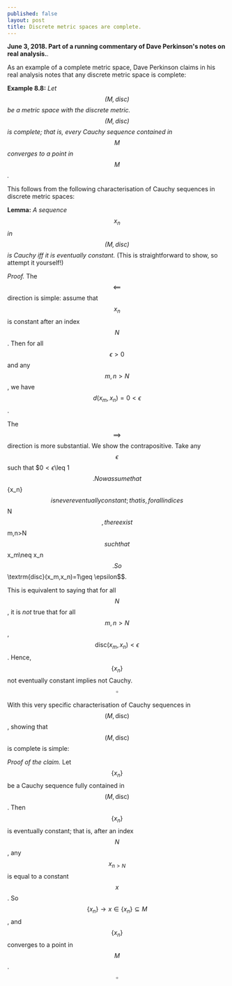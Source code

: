 ```yaml
---
published: false
layout: post
title: Discrete metric spaces are complete.
---
```


**June 3, 2018. Part of a running commentary of Dave Perkinson's notes on real analysis.**.

As an example of a complete metric space, Dave Perkinson claims in his real analysis notes that any discrete metric space is complete:

**Example 8.8:** *Let $$(M, \textrm{disc})$$ be a metric space with the discrete metric. $$(M, \textrm{disc})$$ is complete; that is, every Cauchy sequence contained in $$M$$ converges to a point in $$M$$.*

This follows from the following characterisation of Cauchy sequences in discrete metric spaces:

**Lemma:** *A sequence $${x_n}$$ in $$(M, \textrm{disc})$$ is Cauchy iff it is eventually constant.* (This is straightforward to show, so attempt it yourself!)

*Proof.* The $$\impliedby$$ direction is simple: assume that $${x_n}$$ is constant after an index $$N$$. Then for all $$\epsilon>0$$ and any $$m,n>N$$, we have $$d(x_m,x_n)=0<\epsilon$$.

The $$\implies$$ direction is more substantial. We show the contrapositive. Take any $$\epsilon$$ such that $$0<\epsilon$\leq 1$$. Now assume that $$\{x_n\}$$ is never eventually constant; that is, for all indices $$N$$, there exist $$m,n>N$$ such that $$x_m\neq x_n$$. So $$\textrm{disc}(x_m,x_n)=1\geq \epsilon$$.

This is equivalent to saying that for all $$N$$, it is *not* true that for all $$m,n>N$$, $$\textrm{disc}(x_m,x_n)<\epsilon$$. Hence, $$\{x_n\}$$ not eventually constant implies not Cauchy. $$\square$$

With this very specific characterisation of Cauchy sequences in $$(M, \textrm{disc})$$, showing that $$(M,\textrm{disc})$$ is complete is simple:

*Proof of the claim.* Let $$\{x_n\}$$ be a Cauchy sequence fully contained in $$(M,\textrm{disc})$$. Then $$\{x_n\}$$ is eventually constant; that is, after an index $$N$$, any $$x_{n>N}$$ is equal to a constant $$x$$. So $$\{x_n\}\to x\in \{x_n\}\subseteq M$$, and $$\{x_n\}$$ converges to a point in $$M$$. $$\square$$
